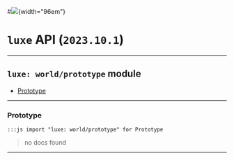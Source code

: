 #![](../../../../../../images/luxe-dark.svg){width="96em"}

# `luxe` API (`2023.10.1`)  


---

## `luxe: world/prototype` module

- [Prototype](#prototype)   

---

### Prototype
`:::js import "luxe: world/prototype" for Prototype`
> no docs found


<hr/>
